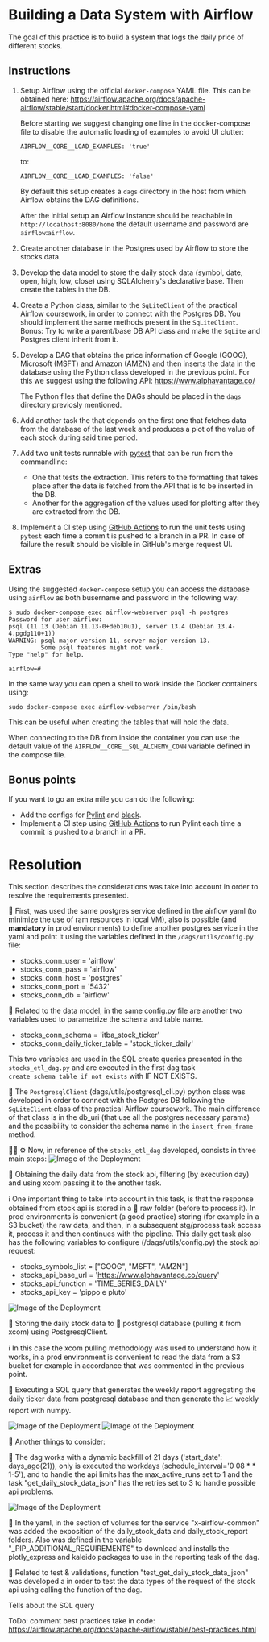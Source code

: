 
# Building a Data System with Airflow

The goal of this practice is to build a system that logs the daily price of different stocks.

## Instructions

1. Setup Airflow using the official `docker-compose` YAML file. This can be obtained here:
    https://airflow.apache.org/docs/apache-airflow/stable/start/docker.html#docker-compose-yaml
    
    Before starting we suggest changing one line in the docker-compose file to disable the automatic loading of examples to avoid UI clutter:
    ```
    AIRFLOW__CORE__LOAD_EXAMPLES: 'true'
    ```
    to:
    ```
    AIRFLOW__CORE__LOAD_EXAMPLES: 'false'
    ```
    
    By default this setup creates a `dags` directory in the host from which Airflow obtains the DAG definitions.

    After the initial setup an Airflow instance should be reachable in `http://localhost:8080/home` the default username and password are `airflow`:`airflow`.

2. Create another database in the Postgres used by Airflow to store the stocks data.

3. Develop the data model to store the daily stock data (symbol, date, open, high, low, close) using SQLAlchemy's declarative base. Then create the tables in the DB.

4. Create a Python class, similar to the `SqLiteClient` of the practical Airflow coursework, in order to connect with the Postgres DB. You should implement the same methods present in the `SqLiteClient`. Bonus: Try to write a parent/base DB API class and make the `SqLite` and Postgres client inherit from it.

5. Develop a DAG that obtains the price information of Google (GOOG), Microsoft (MSFT) and Amazon (AMZN) and then inserts the data in the database using the Python class developed in the previous point.
   For this we suggest using the following API:
   https://www.alphavantage.co/

   The Python files that define the DAGs should be placed in the `dags` directory previosly mentioned. 

6. Add another task the that depends on the first one that fetches data from the database of the last week and produces a plot of the value of each stock during said time period.

7. Add two unit tests runnable with [pytest](https://docs.pytest.org/) that can be run from the commandline:
    - One that tests the extraction. This refers to the formatting that takes place after the data is fetched from the API that is to be inserted in the DB. 
    - Another for the aggregation of the values used for plotting after they are extracted from the DB.

8. Implement a CI step using [GitHub Actions](https://docs.github.com/en/actions) to run the unit tests using `pytest` each time a commit is pushed to a branch in a PR. In case of failure the result should be visible in GitHub's merge request UI.


## Extras
Using the suggested `docker-compose` setup you can access the database using `airflow` as both busername and password in the following way:
```
$ sudo docker-compose exec airflow-webserver psql -h postgres
Password for user airflow: 
psql (11.13 (Debian 11.13-0+deb10u1), server 13.4 (Debian 13.4-4.pgdg110+1))
WARNING: psql major version 11, server major version 13.
         Some psql features might not work.
Type "help" for help.

airflow=# 
```

In the same way you can open a shell to work inside the Docker containers using:
```
sudo docker-compose exec airflow-webserver /bin/bash
```
This can be useful when creating the tables that will hold the data.

When connecting to the DB from inside the container you can use the default value of the `AIRFLOW__CORE__SQL_ALCHEMY_CONN` variable defined in the compose file.

## Bonus points

If you want to go an extra mile you can do the following:
* Add the configs for [Pylint](https://pylint.org/) and [black](https://black.readthedocs.io/en/stable/).
* Implement a CI step using [GitHub Actions](https://docs.github.com/en/actions) to run Pylint each time a commit is pushed to a branch in a PR.

# Resolution

This section describes the considerations was take into account in order to resolve the requirements presented.

📎 First, was used the same postgres service defined in the airflow yaml (to minimize the use of ram resources in local VM), also is possible (and **mandatory** in prod environments) to define another postgres service in the yaml and point it using the variables defined in the `/dags/utils/config.py` file:

* stocks_conn_user = 'airflow'
* stocks_conn_pass = 'airflow'
* stocks_conn_host = 'postgres'
* stocks_conn_port = '5432'
* stocks_conn_db = 'airflow'

📎 Related to the data model, in the same config.py file are another two variables used to parametrize the schema and table name. 

* stocks_conn_schema = 'itba_stock_ticker'
* stocks_conn_daily_ticker_table = 'stock_ticker_daily'

This two variables are used in the SQL create queries presented in the `stocks_etl_dag.py` and are executed in the first dag task `create_schema_table_if_not_exists` with IF NOT EXISTS.  

📎 The `PostgresqlClient` (dags/utils/postgresql_cli.py) python class was developed in order to connect with the Postgres DB following the `SqLiteClient` class of the practical Airflow coursework. The main difference of that class is in the db_uri (that use all the postgres necessary params) and the possibility to consider the schema name in the `insert_from_frame` method.


👷‍♂️ ⚙️ Now, in reference of the `stocks_etl_dag` developed, consists in three main steps:
![Image of the Deployment](https://github.com/flanfranco/itba-cde-tpf-python-applications/blob/main/documentation/resources/images/01_stocks_etl_dag.png)

📌 Obtaining the daily data from the stock api, filtering (by execution day) and using xcom passing it to the another task.

ℹ️ One important thing to take into account in this task, is that the response obtained from stock api is stored in a 📁 raw folder (before to process it). In prod environments is convenient (a good practice) storing (for example in a S3 bucket) the raw data, and then, in a subsequent stg/process task access it, process it and then continues with the pipeline. This daily get task also has the following variables to configure (/dags/utils/config.py) the stock api request:
* stocks_symbols_list = ["GOOG", "MSFT", "AMZN"]
* stocks_api_base_url = 'https://www.alphavantage.co/query'
* stocks_api_function = 'TIME_SERIES_DAILY'
* stocks_api_key = 'pippo e pluto'

![Image of the Deployment](https://github.com/flanfranco/itba-cde-tpf-python-applications/blob/main/documentation/resources/images/04_raw_data_folder.png)

📌 Storing the daily stock data to 💾 postgresql database (pulling it from xcom) using PostgresqlClient. 

ℹ️ In this case the xcom pulling methodology was used to understand how it works, in a prod environment is convenient to read the data from a S3 bucket for example in accordance that was commented in the previous point.

📌 Executing a SQL query that generates the weekly report aggregating the daily ticker data from postgresql database and then generate the  📈 weekly report with numpy.

![Image of the Deployment](https://github.com/flanfranco/itba-cde-tpf-python-applications/blob/main/documentation/resources/images/05_reports_folder.png)
![Image of the Deployment](https://github.com/flanfranco/itba-cde-tpf-python-applications/blob/main/documentation/resources/images/06_example_weekly_report.png)


📎 Another things to consider:

📌 The dag works with a dynamic backfill of 21 days ('start_date': days_ago(21)), only is executed the workdays (schedule_interval='0 08 * * 1-5'), and to handle the api limits has the max_active_runs set to 1 and the task "get_daily_stock_data_json" has the retries set to 3 to handle possible api problems.

![Image of the Deployment](https://github.com/flanfranco/itba-cde-tpf-python-applications/blob/main/documentation/resources/images/02_stocks_etl_dag_runs.png)


📌 In the yaml, in the section of volumes for the service "x-airflow-common" was added the exposition of the daily_stock_data and daily_stock_report folders. Also was defined in the variable "_PIP_ADDITIONAL_REQUIREMENTS" to download and installs the plotly_express and kaleido packages to use in the reporting task of the dag.

📌 Related to test & validations,  function "test_get_daily_stock_data_json" was developed a in order to test the data types of the request of the stock api using calling the function of the dag. 

Tells about the SQL query

ToDo: comment best practices take in code:
https://airflow.apache.org/docs/apache-airflow/stable/best-practices.html

